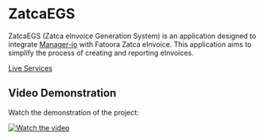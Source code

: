 # ZatcaEGS

ZatcaEGS (Zatca eInvoice Generation System) is an application designed to integrate [Manager-io](https://manager.io) with Fatoora Zatca eInvoice. This application aims to simplify the process of creating and reporting eInvoices.

[Live Services](https://zatcaegs.azurewebsites.net)

## Video Demonstration

Watch the demonstration of the project:

[![Watch the video](https://img.youtube.com/vi/QUvjfDYQplA/0.jpg)](https://youtu.be/QUvjfDYQplA)
